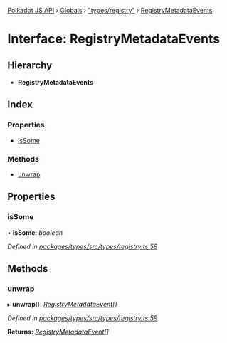 [Polkadot JS API](../README.md) › [Globals](../globals.md) › ["types/registry"](../modules/_types_registry_.md) › [RegistryMetadataEvents](_types_registry_.registrymetadataevents.md)

# Interface: RegistryMetadataEvents

## Hierarchy

* **RegistryMetadataEvents**

## Index

### Properties

* [isSome](_types_registry_.registrymetadataevents.md#issome)

### Methods

* [unwrap](_types_registry_.registrymetadataevents.md#unwrap)

## Properties

###  isSome

• **isSome**: *boolean*

*Defined in [packages/types/src/types/registry.ts:58](https://github.com/polkadot-js/api/blob/01abc030f9/packages/types/src/types/registry.ts#L58)*

## Methods

###  unwrap

▸ **unwrap**(): *[RegistryMetadataEvent](_types_registry_.registrymetadataevent.md)[]*

*Defined in [packages/types/src/types/registry.ts:59](https://github.com/polkadot-js/api/blob/01abc030f9/packages/types/src/types/registry.ts#L59)*

**Returns:** *[RegistryMetadataEvent](_types_registry_.registrymetadataevent.md)[]*
